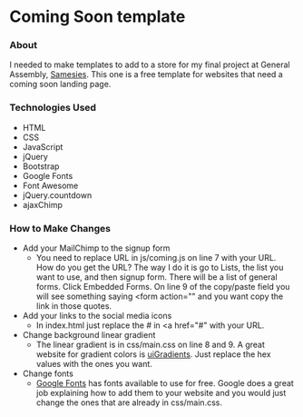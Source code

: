 # Coming Soon template
### About
I needed to make templates to add to a store for my final project at General Assembly, [Samesies](https://github.com/thomasvaeth/ga-samesies). This one is a free template for websites that need a coming soon landing page.

### Technologies Used
* HTML
* CSS
* JavaScript
* jQuery
* Bootstrap
* Google Fonts
* Font Awesome
* jQuery.countdown
* ajaxChimp

### How to Make Changes
* Add your MailChimp to the signup form
  - You need to replace URL in js/coming.js on line 7 with your URL. How do you get the URL? The way I do it is go to Lists, the list you want to use, and then signup form. There will be a list of general forms. Click Embedded Forms. On line 9 of the copy/paste field you will see something saying <form action="" and you want copy the link in those quotes.
* Add your links to the social media icons
  - In index.html just replace the # in <a href="#" with your URL.
* Change background linear gradient
  - The linear gradient is in css/main.css on line 8 and 9. A great website for gradient colors is [uiGradients](http://uigradients.com/). Just replace the hex values with the ones you want.
* Change fonts
  - [Google Fonts](https://www.google.com/fonts) has fonts available to use for free. Google does a great job explaining how to add them to your website and you would just change the ones that are already in css/main.css.